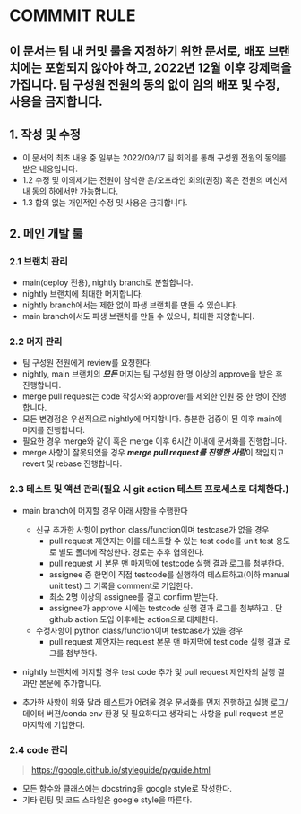 # COMMMIT RULE
## 이 문서는 팀 내 커밋 룰을 지정하기 위한 문서로, 배포 브랜치에는 포함되지 않아야 하고, 2022년 12월 이후 강제력을 가집니다. 팀 구성원 전원의 동의 없이 임의 배포 및 수정, 사용을 금지합니다.  
  
## 1. 작성 및 수정  
* 이 문서의 최초 내용 중 일부는 2022/09/17 팀 회의를 통해 구성원 전원의 동의를 받은 내용입니다.  
* 1.2 수정 및 이의제기는 전원이 참석한 온/오프라인 회의(권장) 혹은 전원의 메신저 내 동의 하에서만 가능합니다.  
* 1.3 합의 없는 개인적인 수정 및 사용은 금지합니다.  


## 2. 메인 개발 룰   
### 2.1 브랜치 관리
* main(deploy 전용), nightly branch로 분할합니다.  
* nightly 브랜치에 최대한 머지합니다.  
* nightly branch에서는 제한 없이 파생 브랜치를 만들 수 있습니다.  
* main branch에서도 파생 브랜치를 만들 수 있으나, 최대한 지양합니다.  

### 2.2 머지 관리 
* 팀 구성원 전원에게 review를 요청한다.  
* nightly, main 브랜치의 ***모든*** 머지는 팀 구성원 한 명 이상의 approve을 받은 후 진행합니다.  
* merge pull request는 code 작성자와 approver를 제외한 인원 중 한 명이 진행합니다.  
* 모든 변경점은 우선적으로 nightly에 머지합니다. 충분한 검증이 된 이후 main에 머지를 진행합니다.  
* 필요한 경우 merge와 같이 혹은 merge 이후 6시간 이내에 문서화를 진행합니다.
* merge 사항이 잘못되었을 경우 ***merge pull request를 진행한 사람***이 책임지고 revert 및 rebase 진행합니다.  

### 2.3 테스트 및 액션 관리(필요 시 git action 테스트 프로세스로 대체한다.)
* main branch에 머지할 경우 아래 사항을 수행한다  
	+  신규 추가한 사항이 python class/function이며 testcase가 없을 경우
		* pull request 제안자는 이를 테스트할 수 있는 test code를 unit test 용도로 별도 폴더에 작성한다. 경로는 추후 협의한다.  
		* pull request 시 본문 맨 마지막에 testcode 실행 결과 로그를 첨부한다.  
		* assignee 중 한명이 직접 testcode를 실행하여 테스트하고(이하 manual unit test) 그 기록을 comment로 기입한다.
		* 최소 2명 이상의 assignee를 걸고 confirm 받는다.  
		* assignee가 approve 시에는 testcode 실행 결과 로그를 첨부하고 . 단 github action 도입 이후에는 action으로 대체한다.
	+ 수정사항이 python class/function이며 testcase가 있을 경우
		* pull request 제안자는 request 본문 맨 마지막에 test code 실행 결과 로그를 첨부한다.  

* nightly 브랜치에 머지할 경우 test code 추가 및 pull request 제안자의 실행 결과만 본문에 추가합니다.
* 추가한 사항이 위와 달라 테스트가 어려울 경우 문서화를 먼저 진행하고 실행 로그/데이터 버젼/conda env 환경 및 필요하다고 생각되는 사항을 pull request 본문 마지막에 기입한다.

### 2.4 code 관리 
> <https://google.github.io/styleguide/pyguide.html>
* 모든 함수와 클래스에는 docstring을 google style로 작성한다.
* 기타 린팅 및 코드 스타일은 google style을 따른다.
